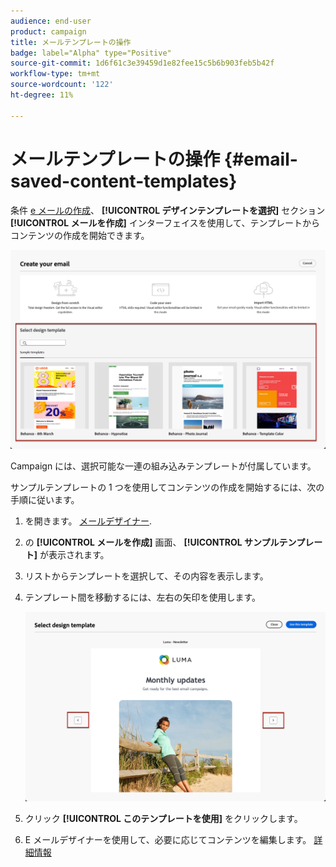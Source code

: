 ```yaml
---
audience: end-user
product: campaign
title: メールテンプレートの操作
badge: label="Alpha" type="Positive"
source-git-commit: 1d6f61c3e39459d1e82fee15c5b6b903feb5b42f
workflow-type: tm+mt
source-wordcount: '122'
ht-degree: 11%

---
```


# メールテンプレートの操作 {#email-saved-content-templates}

条件 [e メールの作成](../email/create-email.md)、 **[!UICONTROL デザインテンプレートを選択]** セクション **[!UICONTROL メールを作成]** インターフェイスを使用して、テンプレートからコンテンツの作成を開始できます。

![](assets/email_designer-sample-templates.png)

Campaign には、選択可能な一連の組み込みテンプレートが付属しています。

サンプルテンプレートの 1 つを使用してコンテンツの作成を開始するには、次の手順に従います。

1. を開きます。 [メールデザイナー](create-email-content.md).

1. の **[!UICONTROL メールを作成]** 画面、 **[!UICONTROL サンプルテンプレート]**  が表示されます。

1. リストからテンプレートを選択して、その内容を表示します。

1. テンプレート間を移動するには、左右の矢印を使用します。

   ![](assets/email_designer-sample-templates-navigate.png)

1. クリック **[!UICONTROL このテンプレートを使用]** をクリックします。

1. E メールデザイナーを使用して、必要に応じてコンテンツを編集します。 [詳細情報](create-email-content.md)
